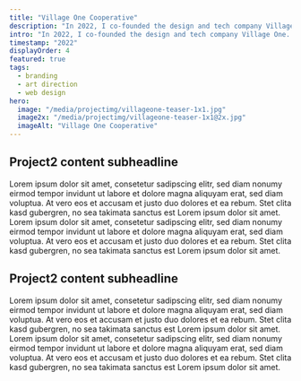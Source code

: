 ```yaml
---
title: "Village One Cooperative"
description: "In 2022, I co-founded the design and tech company Village One. As a democratically organized, worker-owned cooperative, we build digital products and infrastructure. My role: All things design!"
intro: "In 2022, I co-founded the design and tech company Village One. As a democratically organized, worker-owned cooperative, we build digital products and infrastructure. My role: All things design!"
timestamp: "2022"
displayOrder: 4
featured: true
tags:
  - branding
  - art direction
  - web design
hero:
  image: "/media/projectimg/villageone-teaser-1x1.jpg"
  image2x: "/media/projectimg/villageone-teaser-1x1@2x.jpg"
  imageAlt: "Village One Cooperative"
---
```


## Project2 content subheadline

Lorem ipsum dolor sit amet, consetetur sadipscing elitr, sed diam nonumy eirmod tempor invidunt ut labore et dolore magna aliquyam erat, sed diam voluptua. At vero eos et accusam et justo duo dolores et ea rebum. Stet clita kasd gubergren, no sea takimata sanctus est Lorem ipsum dolor sit amet. Lorem ipsum dolor sit amet, consetetur sadipscing elitr, sed diam nonumy eirmod tempor invidunt ut labore et dolore magna aliquyam erat, sed diam voluptua. At vero eos et accusam et justo duo dolores et ea rebum. Stet clita kasd gubergren, no sea takimata sanctus est Lorem ipsum dolor sit amet. 

## Project2 content subheadline

Lorem ipsum dolor sit amet, consetetur sadipscing elitr, sed diam nonumy eirmod tempor invidunt ut labore et dolore magna aliquyam erat, sed diam voluptua. At vero eos et accusam et justo duo dolores et ea rebum. Stet clita kasd gubergren, no sea takimata sanctus est Lorem ipsum dolor sit amet. Lorem ipsum dolor sit amet, consetetur sadipscing elitr, sed diam nonumy eirmod tempor invidunt ut labore et dolore magna aliquyam erat, sed diam voluptua. At vero eos et accusam et justo duo dolores et ea rebum. Stet clita kasd gubergren, no sea takimata sanctus est Lorem ipsum dolor sit amet. 